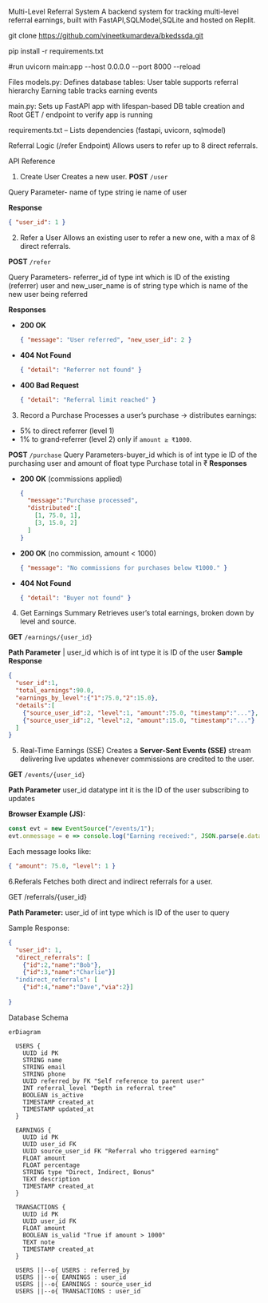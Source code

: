 Multi-Level Referral System 
A backend system for tracking multi-level referral earnings, built with FastAPI,SQLModel,SQLite and hosted on Replit.

git clone https://github.com/vineetkumardeva/bkedssda.git

pip install -r requirements.txt

#run 
uvicorn main:app --host 0.0.0.0 --port 8000 --reload

Files
models.py:
Defines database tables:
User table supports referral hierarchy
Earning table tracks earning events

main.py:
Sets up FastAPI app with lifespan-based DB table creation and Root GET / endpoint to verify app is running

requirements.txt – Lists dependencies (fastapi, uvicorn, sqlmodel)

Referral Logic (/refer Endpoint) Allows users to refer up to 8 direct referrals.


API Reference
1. Create User
 Creates a new user.
**POST** `/user` 

Query Parameter- name of type string ie name of user

**Response**

```json
{ "user_id": 1 }
```
2. Refer a User
Allows an existing user to refer a new one, with a max of 8 direct referrals.

**POST** `/refer`

Query Parameters- referrer\_id of type int which is ID of the existing (referrer) user and new\_user\_name is of string type which is name of the new user being referred 

**Responses**
* **200 OK**
  ```json
  { "message": "User referred", "new_user_id": 2 }
  ```
* **404 Not Found**
  ```json
  { "detail": "Referrer not found" }
  ```
* **400 Bad Request**
  ```json
  { "detail": "Referral limit reached" }
  ```

3. Record a Purchase
Processes a user’s purchase → distributes earnings:
* 5% to direct referrer (level 1)
* 1% to grand‑referrer (level 2)
  only if `amount ≥ ₹1000`.

**POST** `/purchase`
Query Parameters-buyer\_id which is of int type ie ID of the purchasing user and amount of float type Purchase total in ₹ 
**Responses**

* **200 OK** (commissions applied)

  ```json
  {
    "message":"Purchase processed",
    "distributed":[
      [1, 75.0, 1],
      [3, 15.0, 2]
    ]
  }
  ```
* **200 OK** (no commission, amount < 1000)

  ```json
  { "message": "No commissions for purchases below ₹1000." }
  ```
* **404 Not Found**

  ```json
  { "detail": "Buyer not found" }
  ```

 4. Get Earnings Summary
Retrieves user’s total earnings, broken down by level and source.

**GET** `/earnings/{user_id}`


**Path Parameter**
| user\_id which is of int type it is ID of the user
**Sample Response**

```json
{
  "user_id":1,
  "total_earnings":90.0,
  "earnings_by_level":{"1":75.0,"2":15.0},
  "details":[
    {"source_user_id":2, "level":1, "amount":75.0, "timestamp":"..."},
    {"source_user_id":2, "level":2, "amount":15.0, "timestamp":"..."}
  ]
}
```

5. Real-Time Earnings (SSE)
Creates a **Server-Sent Events (SSE)** stream delivering live updates whenever commissions are credited to the user.


**GET** `/events/{user_id}`

**Path Parameter**
user\_id datatype int it is the ID of the user subscribing to updates 

**Browser Example (JS):**

```js
const evt = new EventSource("/events/1");
evt.onmessage = e => console.log("Earning received:", JSON.parse(e.data));
```

Each message looks like:

```json
{ "amount": 75.0, "level": 1 }
```


6.Referals
Fetches both direct and indirect referrals for a user.

GET /referrals/{user_id}

**Path Parameter:** 
user_id of  int type which is ID of the user to query      

Sample Response:
```json
{
  "user_id": 1,
  "direct_referrals": [
    {"id":2,"name":"Bob"},
    {"id":3,"name":"Charlie"}]
  "indirect_referrals": [
    {"id":4,"name":"Dave","via":2}]
  
}
```
 Database Schema
```mermaid
erDiagram

  USERS {
    UUID id PK
    STRING name
    STRING email
    STRING phone
    UUID referred_by FK "Self reference to parent user"
    INT referral_level "Depth in referral tree"
    BOOLEAN is_active
    TIMESTAMP created_at
    TIMESTAMP updated_at
  }

  EARNINGS {
    UUID id PK
    UUID user_id FK
    UUID source_user_id FK "Referral who triggered earning"
    FLOAT amount
    FLOAT percentage
    STRING type "Direct, Indirect, Bonus"
    TEXT description
    TIMESTAMP created_at
  }

  TRANSACTIONS {
    UUID id PK
    UUID user_id FK
    FLOAT amount
    BOOLEAN is_valid "True if amount > 1000"
    TEXT note
    TIMESTAMP created_at
  }

  USERS ||--o{ USERS : referred_by
  USERS ||--o{ EARNINGS : user_id
  USERS ||--o{ EARNINGS : source_user_id
  USERS ||--o{ TRANSACTIONS : user_id
  
```
